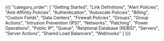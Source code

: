 {{{
  "category_order": [
    "Getting Started",
    "Link Definitions",
    "Alert Policies",
    "Anti-Affinity Policies",
    "Authentication",
    "Autoscale Policies",
    "Billing",
    "Custom Fields",
    "Data Centers",
    "Firewall Policies",
    "Groups",
    "Group Actions",
    "Intrusion Prevention (IPS)",
    "Networks",
    "Patching",
    "Power Operations",
    "Public IP",
    "Queue",
    "Relational Database (RDBS)",
    "Servers",
    "Server Actions",
    "Shared Load Balancers",
    "Webhooks"
  ]
}}}

